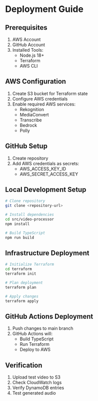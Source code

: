 # Deployment Guide

## Prerequisites
1. AWS Account
2. GitHub Account
3. Installed Tools:
   - Node.js 18+
   - Terraform
   - AWS CLI

## AWS Configuration
1. Create S3 bucket for Terraform state
2. Configure AWS credentials
3. Enable required AWS services:
   - Rekognition
   - MediaConvert
   - Transcribe
   - Bedrock
   - Polly

## GitHub Setup
1. Create repository
2. Add AWS credentials as secrets:
   - AWS_ACCESS_KEY_ID
   - AWS_SECRET_ACCESS_KEY

## Local Development Setup
```bash
# Clone repository
git clone <repository-url>

# Install dependencies
cd src/video-processor
npm install

# Build TypeScript
npm run build
```

## Infrastructure Deployment
```bash
# Initialize Terraform
cd terraform
terraform init

# Plan deployment
terraform plan

# Apply changes
terraform apply
```

## GitHub Actions Deployment
1. Push changes to main branch
2. GitHub Actions will:
   - Build TypeScript
   - Run Terraform
   - Deploy to AWS

## Verification
1. Upload test video to S3
2. Check CloudWatch logs
3. Verify DynamoDB entries
4. Test generated audio